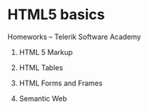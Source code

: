 HTML5 basics
=========

Homeworks – Telerik Software Academy

1. HTML 5 Markup

2. HTML Tables

3. HTML Forms and Frames

4. Semantic Web
